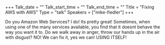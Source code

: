 +++
Talk_date = ""
Talk_start_time = ""
Talk_end_time = ""
Title = "Fixing AWS with AWS"
Type = "talk"
Speakers = ["mike-fiedler"]
+++

Do you Amazon Web Services? I do! Its pretty great! Sometimes, when
using one of the many services available, you find that it doesnt
behave the way you want it to. Do we walk away in anger, throw our
hands up in the air with disgust? NO! We can fix it, yes we can!
USING ITSELF!
